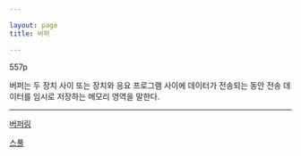 ```yaml
---

layout: page
title: 버퍼

---
```



557p

버퍼는 두 장치 사이 또는 장치와 응요 프로그램 사이에 데이터가 전송되는 동안 전송 데이터를 임시로 저장하는 메모리 영역을 말한다.


***


[버퍼링](버퍼링.md)

[스풀](스풀.md)